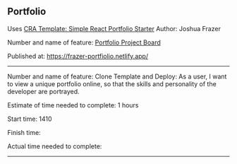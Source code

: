 ## Portfolio

Uses [CRA Template: Simple React Portfolio Starter](https://www.npmjs.com/package/cra-template-react-portfolio)
Author: Joshua Frazer

Number and name of feature: [Portfolio Project Board](https://trello.com/invite/b/AJqqiXWv/c3fa1a534553a2993726c9d2b5be0375/portfolio)

Published at: https://frazer-portfiolio.netlify.app/

---
Number and name of feature: Clone Template and Deploy: As a user, I want to view a unique portfolio online, so that the skills and personality of the developer are portrayed.

Estimate of time needed to complete: 1 hours

Start time: 1410

Finish time: 

Actual time needed to complete: 

---